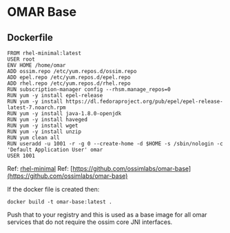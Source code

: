 # OMAR Base

## Dockerfile
```
FROM rhel-minimal:latest
USER root
ENV HOME /home/omar
ADD ossim.repo /etc/yum.repos.d/ossim.repo
ADD epel.repo /etc/yum.repos.d/epel.repo
ADD rhel.repo /etc/yum.repos.d/rhel.repo
RUN subscription-manager config --rhsm.manage_repos=0
RUN yum -y install epel-release
RUN yum -y install https://dl.fedoraproject.org/pub/epel/epel-release-latest-7.noarch.rpm
RUN yum -y install java-1.8.0-openjdk
RUN yum -y install haveged
RUN yum -y install wget
RUN yum -y install unzip
RUN yum clean all
RUN useradd -u 1001 -r -g 0 --create-home -d $HOME -s /sbin/nologin -c 'Default Application User' omar
USER 1001
```
Ref: [rhel-minimal](../../../omar-ossim-base/docs/install-guide/rhel-minimal/)
Ref: [https://github.com/ossimlabs/omar-base](https://github.com/ossimlabs/omar-base)

If the docker file is created then:

`docker build -t omar-base:latest .`

Push that to your registry and this is used as a base image for all omar services that do not require the ossim core JNI interfaces.
